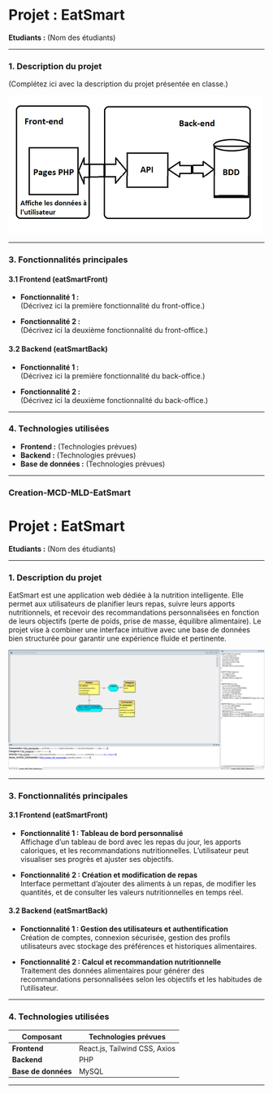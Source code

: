 # **Projet : EatSmart**

**Etudiants :** (Nom des étudiants)

---

### **1. Description du projet**

(Complétez ici avec la description du projet présentée en classe.)

<img src="./assets/img/Schema Architecture Eatsmart a completer.PNG">

---

### **3. Fonctionnalités principales**

#### **3.1 Frontend (eatSmartFront)**

- **Fonctionnalité 1 :**  
  (Décrivez ici la première fonctionnalité du front-office.)
  
- **Fonctionnalité 2 :**  
  (Décrivez ici la deuxième fonctionnalité du front-office.)
  
#### **3.2 Backend (eatSmartBack)**

- **Fonctionnalité 1 :**  
  (Décrivez ici la première fonctionnalité du back-office.)
  
- **Fonctionnalité 2 :**  
  (Décrivez ici la deuxième fonctionnalité du back-office.)

---

### **4. Technologies utilisées**

- **Frontend :** (Technologies prévues)
- **Backend :** (Technologies prévues)
- **Base de données :** (Technologies prévues)

---
### Creation-MCD-MLD-EatSmart


# **Projet : EatSmart**

**Etudiants :** (Nom des étudiants)

---

### **1. Description du projet**

EatSmart est une application web dédiée à la nutrition intelligente. Elle permet aux utilisateurs de planifier leurs repas, suivre leurs apports nutritionnels, et recevoir des recommandations personnalisées en fonction de leurs objectifs (perte de poids, prise de masse, équilibre alimentaire). Le projet vise à combiner une interface intuitive avec une base de données bien structurée pour garantir une expérience fluide et pertinente.

<img src="Creation-MCD-MLD-EatSmart.PNG">

---

### **3. Fonctionnalités principales**

#### **3.1 Frontend (eatSmartFront)**

- **Fonctionnalité 1 : Tableau de bord personnalisé**  
  Affichage d’un tableau de bord avec les repas du jour, les apports caloriques, et les recommandations nutritionnelles. L’utilisateur peut visualiser ses progrès et ajuster ses objectifs.

- **Fonctionnalité 2 : Création et modification de repas**  
  Interface permettant d’ajouter des aliments à un repas, de modifier les quantités, et de consulter les valeurs nutritionnelles en temps réel.

#### **3.2 Backend (eatSmartBack)**

- **Fonctionnalité 1 : Gestion des utilisateurs et authentification**  
  Création de comptes, connexion sécurisée, gestion des profils utilisateurs avec stockage des préférences et historiques alimentaires.

- **Fonctionnalité 2 : Calcul et recommandation nutritionnelle**  
  Traitement des données alimentaires pour générer des recommandations personnalisées selon les objectifs et les habitudes de l’utilisateur.

---

### **4. Technologies utilisées**

| **Composant**       | **Technologies prévues**                          |
|---------------------|---------------------------------------------------|
| **Frontend**        | React.js, Tailwind CSS, Axios                     |
| **Backend**         |PHP |
| **Base de données** | MySQL     |

---
